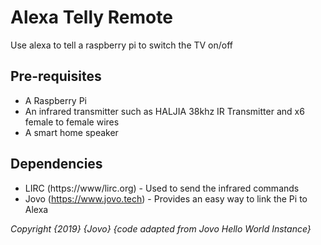 # Alexa Telly Remote

Use alexa to tell a raspberry pi to switch the TV on/off


## Pre-requisites
* A Raspberry Pi
* An infrared transmitter such as HALJIA 38khz IR Transmitter and x6 female to female wires
* A smart home speaker

## Dependencies
* LIRC (https://www/lirc.org) - Used to send the infrared commands
* Jovo (https://www.jovo.tech) - Provides an easy way to link the Pi to Alexa
















*Copyright {2019} {Jovo} {code adapted from Jovo Hello World Instance}*
